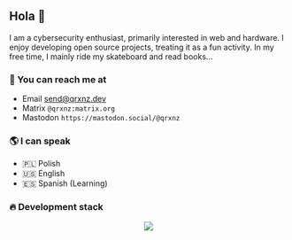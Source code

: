 ## Hola 👋

I am a cybersecurity enthusiast, primarily interested in web and hardware. I enjoy developing open source projects, treating it as a fun activity. In my free time, I mainly ride my skateboard and read books…

### 📨 You can reach me at

* Email send@qrxnz.dev
* Matrix `@qrxnz:matrix.org`
* Mastodon `https://mastodon.social/@qrxnz`

### 🌎 I can speak

* 🇵🇱 Polish
* 🇺🇸 English
* 🇪🇸 Spanish (Learning)

### 🔥 Development stack

<p align="center">
  <a href="https://go-skill-icons.vercel.app/">
    <img src="https://go-skill-icons.vercel.app/api/icons?i=git,docker,c,go,bash,nix,py,js,ts,bun,vue,nuxtjs,tailwind,playwright" />
  </a>
</p>
